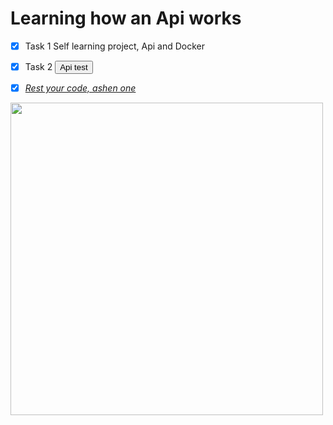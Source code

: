 # Learning how an Api works



- [x] Task 1 Self learning project, Api and Docker
- [x] Task 2 <a href="http://0.0.0.0:8000" target="_blank">
  <button> Api test </button>
  
- [x] _Rest your code, ashen one_
<img src="https://i.imgur.com/xmG1hBo.gif" width="500" height="auto" /> 



</a>
